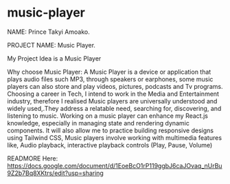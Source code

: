 # music-player
NAME: Prince Takyi Amoako.

PROJECT NAME: Music Player.

My Project Idea is a Music Player

Why choose Music Player:
A Music Player is a device or application that plays audio files such MP3, through speakers or earphones, some music players can also store and play videos,  pictures, podcasts and Tv programs.
Choosing a career in Tech, I intend to work in the Media and Entertainment industry, therefore I realised Music players are universally understood and widely used,.They address a relatable need, searching for, discovering, and listening to music. Working on a music player can enhance my React.js knowledge, especially in managing state and rendering dynamic components. It will also allow me to practice building responsive designs using Tailwind CSS, Music players involve working with multimedia features like, Audio playback, interactive playback controls (Play, Pause, Volume)

READMORE Here: https://docs.google.com/document/d/1EoeBcO1rP119ggbJ6caJOvaq_nUrBu9Z2b7Bq8XKtrs/edit?usp=sharing
